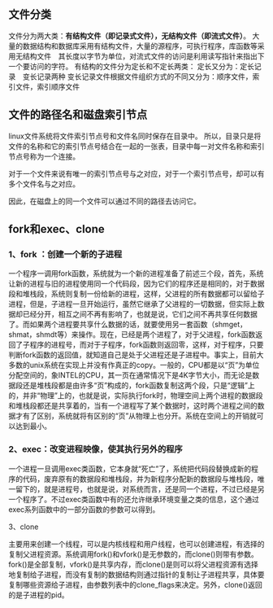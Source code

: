 ## 文件分类



文件分为两大类：**有结构文件（即记录式文件），无结构文件（即流式文件）**。
		大量的数据结构和数据库采用有结构文件，大量的源程序，可执行程序，库函数等采用无结构文件　其长度以字节为单位，对流式文件的访问是利用读写指针来指出下一个要访问的字符。
有结构的文件分为定长和不定长两类：
		定长又分为：定长记录　变长记录两种
		变长记录文件根据文件组织方式的不同又分为：顺序文件，索引文件，索引顺序文件









## 文件的路径名和磁盘索引节点

linux文件系统将文件索引节点号和文件名同时保存在目录中。 所以，目录只是将文件的名称和它的索引节点号结合在一起的一张表，目录中每一对文件名称和索引节点号称为一个连接。

对于一个文件来说有唯一的索引节点号与之对应，对于一个索引节点号，却可以有多个文件名与之对应。

因此，在磁盘上的同一个文件可以通过不同的路径去访问它。



## fork和exec、clone

### 1、fork ：创建一个新的子进程

一个程序一调用fork函数，系统就为一个新的进程准备了前述三个段，首先，系统让新的进程与旧的进程使用同一个代码段，因为它们的程序还是相同的，对于数据段和堆栈段，系统则复制一份给新的进程，这样，父进程的所有数据都可以留给子进程，但是，子进程一旦开始运行，虽然它继承了父进程的一切数据，但实际上数据却已经分开，相互之间不再有影响了，也就是说，它们之间不再共享任何数据了。而如果两个进程要共享什么数据的话，就要使用另一套函数（shmget，shmat，shmdt等）来操作。现在，已经是两个进程了，对于父进程，fork函数返回了子程序的进程号，而对于子程序，fork函数则返回零，这样，对于程序，只要判断fork函数的返回值，就知道自己是处于父进程还是子进程中。事实上，目前大多数的unix系统在实现上并没有作真正的copy。一般的，CPU都是以“页”为单位分配空间的，象INTEL的CPU，其一页在通常情况下是4K字节大小，而无论是数据段还是堆栈段都是由许多“页”构成的，fork函数复制这两个段，只是“逻辑”上的，并非“物理”上的，也就是说，实际执行fork时，物理空间上两个进程的数据段和堆栈段都还是共享着的，当有一个进程写了某个数据时，这时两个进程之间的数据才有了区别，系统就将有区别的“页”从物理上也分开。系统在空间上的开销就可以达到最小。

###  2、exec：改变进程映像，使其执行另外的程序

一个进程一旦调用exec类函数，它本身就“死亡”了，系统把代码段替换成新的程序的代码，废弃原有的数据段和堆栈段，并为新程序分配新的数据段与堆栈段，唯一留下的，就是进程号，也就是说，对系统而言，还是同一个进程，不过已经是另一个程序了。不过exec类函数中有的还允许继承环境变量之类的信息，这个通过exec系列函数中的一部分函数的参数可以得到。

3、clone

主要用来创建一个线程，可以是内核线程和用户线程，也可以创建进程，有选择的复制父进程资源。系统调用fork()和vfork()是无参数的，而clone()则带有参数。fork()是全部复制，vfork()是共享内存，而clone()是则可以将父进程资源有选择地复制给子进程，而没有复制的数据结构则通过指针的复制让子进程共享，具体要复制哪些资源给子进程，由参数列表中的clone_flags来决定。另外，clone()返回的是子进程的pid。